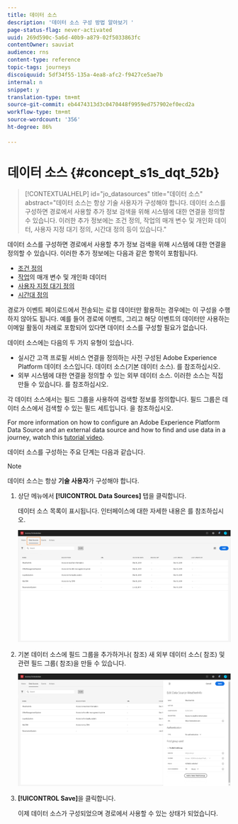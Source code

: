 ```yaml
---
title: 데이터 소스
description: '데이터 소스 구성 방법 알아보기 '
page-status-flag: never-activated
uuid: 269d590c-5a6d-40b9-a879-02f5033863fc
contentOwner: sauviat
audience: rns
content-type: reference
topic-tags: journeys
discoiquuid: 5df34f55-135a-4ea8-afc2-f9427ce5ae7b
internal: n
snippet: y
translation-type: tm+mt
source-git-commit: eb4474313d3c0470448f9959ed757902ef0ecd2a
workflow-type: tm+mt
source-wordcount: '356'
ht-degree: 86%

---
```



# 데이터 소스 {#concept_s1s_dqt_52b}

>[!CONTEXTUALHELP]
>id="jo_datasources"
>title="데이터 소스"
>abstract="데이터 소스는 항상 기술 사용자가 구성해야 합니다. 데이터 소스를 구성하면 경로에서 사용할 추가 정보 검색을 위해 시스템에 대한 연결을 정의할 수 있습니다. 이러한 추가 정보에는 조건 정의, 작업의 매개 변수 및 개인화 데이터, 사용자 지정 대기 정의, 시간대 정의 등이 있습니다."

데이터 소스를 구성하면 경로에서 사용할 추가 정보 검색을 위해 시스템에 대한 연결을 정의할 수 있습니다. 이러한 추가 정보에는 다음과 같은 항목이 포함됩니다.

* [조건 정의](../building-journeys/condition-activity.md)
* [작업](../action/action.md)의 매개 변수 및 개인화 데이터
* [사용자 지정 대기 정의](../building-journeys/wait-activity.md#custom)
* [시간대 정의](../building-journeys/timezone-management.md)

경로가 이벤트 페이로드에서 전송되는 로컬 데이터만 활용하는 경우에는 이 구성을 수행하지 않아도 됩니다. 예를 들어 경로에 이벤트, 그리고 해당 이벤트의 데이터만 사용하는 이메일 활동이 차례로 포함되어 있다면 데이터 소스를 구성할 필요가 없습니다.

데이터 소스에는 다음의 두 가지 유형이 있습니다.

* 실시간 고객 프로필 서비스 연결을 정의하는 사전 구성된 Adobe Experience Platform 데이터 소스입니다. 데이터 소스(기본 데이터 소스). [](../datasource/adobe-experience-platform-data-source.md)를 참조하십시오.
* 외부 시스템에 대한 연결을 정의할 수 있는 외부 데이터 소스. 이러한 소스는 직접 만들 수 있습니다. [](../datasource/external-data-sources.md)를 참조하십시오.

각 데이터 소스에서는 필드 그룹을 사용하여 검색할 정보를 정의합니다. 필드 그룹은 데이터 소스에서 검색할 수 있는 필드 세트입니다. [](../datasource/field-groups.md)을 참조하십시오.

For more information on how to configure an Adobe Experience Platform Data Source and an external data source and how to find and use data in a journey, watch this [tutorial video](https://docs.adobe.com/content/help/ko-KR/journey-orchestration-learn/tutorials/configure-data-sources.html).

데이터 소스를 구성하는 주요 단계는 다음과 같습니다.

>[!NOTE]
>
>데이터 소스는 항상 **기술 사용자**&#x200B;가 구성해야 합니다.

1. 상단 메뉴에서 **[!UICONTROL Data Sources]** 탭을 클릭합니다.

   데이터 소스 목록이 표시됩니다. 인터페이스에 대한 자세한 내용은 [](../about/user-interface.md)를 참조하십시오.

   ![](../assets/journey18.png)

1. 기본 데이터 소스에 필드 그룹을 추가하거나([](../datasource/adobe-experience-platform-data-source.md) 참조) 새 외부 데이터 소스([](../datasource/external-data-sources.md) 참조) 및 관련 필드 그룹([](../datasource/field-groups.md) 참조)을 만들 수 있습니다.

   ![](../assets/journey23.png)

1. **[!UICONTROL Save]**&#x200B;을 클릭합니다.

   이제 데이터 소스가 구성되었으며 경로에서 사용할 수 있는 상태가 되었습니다.
